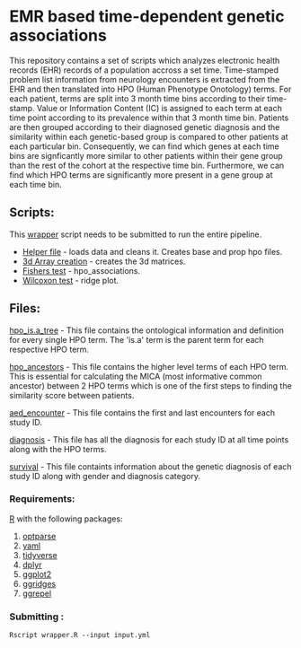 # EMR based time-dependent genetic associations

This repository contains a set of scripts which analyzes electronic health records (EHR) records of a population accross a set time. Time-stamped problem list information from neurology encounters is extracted from the EHR and then translated into HPO (Human Phenotype Onotology) terms. For each patient, terms are split into 3 month time bins according to their time-stamp. Value or Information Content (IC) is assigned to each term at each time point according to its prevalence within that 3 month time bin. Patients are then grouped according to their diagnosed genetic diagnosis and the similarity within each genetic-based group is compared to other patients at each particular bin. Consequently, we can find which genes at each time bins are signficantly more similar to other patients within their gene group than the rest of the cohort at the respective time bin. Furthermore, we can find which HPO terms are significantly more present in a gene group at each time bin.


## Scripts: ##

This [wrapper](https://github.com/shiva-g/The-Cube/blob/master/wrapper.R) script needs to be submitted to run the entire pipeline.

* [Helper file](https://github.com/shiva-g/The-Cube/blob/master/scripts/helper_file.R)  - loads data and cleans it. Creates base and prop hpo files. 
* [3d Array creation](https://github.com/shiva-g/The-Cube/blob/master/scripts/3d_arrays.R) - creates the 3d matrices.
* [Fishers test](https://github.com/shiva-g/The-Cube/blob/master/scripts/hpo_associations.R) - hpo_associations.
* [Wilcoxon test](https://github.com/shiva-g/The-Cube/blob/master/scripts/wilcoxon_test.R) - ridge plot.
  

## Files: ##

[hpo_is.a_tree](https://github.com/shiva-g/The-Cube/blob/master/files/hpo_is.a_tree.csv) - This file contains the ontological information and definition for every single HPO term. The 'is.a' term is the parent term for each respective HPO term.

[hpo_ancestors](https://github.com/shiva-g/The-Cube/blob/master/files/hpo_ancestors.csv) -  This file contains the higher level terms of each HPO term. This is essential for calculating the MICA (most informative common ancestor) between 2 HPO terms which is one of the first steps to finding the similarity score between patients.

[aed_encounter](https://github.com/shiva-g/The-Cube/blob/master/files/aed_encounter.csv) -  This file contains the first and last encounters for each study ID.

[diagnosis](https://github.com/shiva-g/The-Cube/blob/master/files/diagnosis.csv) -  This file has all the diagnosis for each study ID at all time points along with the HPO terms.

[survival](https://github.com/shiva-g/The-Cube/blob/master/files/survival.csv) -  This file containts information about the genetic diagnosis of each study ID along with gender and diagnosis category.



### Requirements:
  [R](https://www.r-project.org/) with the following packages:
1. [optparse](https://cran.r-project.org/web/packages/optparse/index.html)
2. [yaml](https://cran.r-project.org/web/packages/yaml/index.html)
3. [tidyverse](https://cran.r-project.org/web/packages/tidyverse/index.html)
4. [dplyr](https://cran.r-project.org/web/packages/dplyr/index.html)
5. [ggplot2](https://cran.r-project.org/web/packages/ggplot2/index.html)
6. [ggridges](https://cran.r-project.org/web/packages/ggridges/index.html)
7. [ggrepel](https://cran.r-project.org/web/packages/ggrepel/index.html)

### Submitting :

```
Rscript wrapper.R --input input.yml
```
